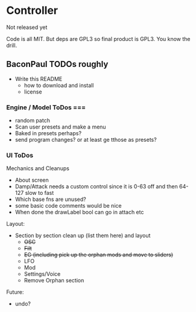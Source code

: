 # Controller 

Not released yet

Code is all MIT. But deps are GPL3 so final product is GPL3. You know the drill.


## BaconPaul TODOs roughly

- Write this README
  - how to download and install
  - license

### Engine / Model ToDos ===

- random patch
- Scan user presets and make a menu
- Baked in presets perhaps?
- send program changes? or at least ge tthose as presets?

### UI ToDos

Mechanics and Cleanups
- About screen
- Damp/Attack needs a custom control since it is 0-63 off and then 64-127 slow to fast
- Which base fns are unused?
- some basic code comments would be nice
- When done the drawLabel bool can go in attach etc

Layout:
- Section by section clean up (list them here) and layout
  - ~~OSC~~
  - ~~Filt~~
  - ~~EG (including pick up the orphan mods and move to sliders)~~
  - LFO
  - Mod
  - Settings/Voice
  - Remove Orphan section

Future:
- undo?

